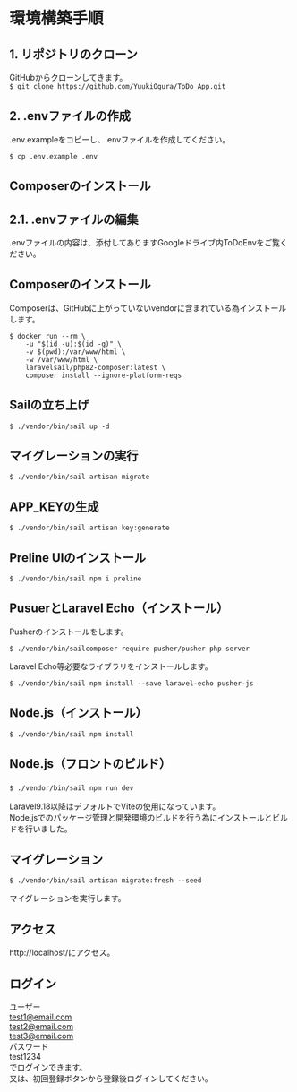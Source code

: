 # 環境構築手順

 
## 1. リポジトリのクローン
GitHubからクローンしてきます。  
```$ git clone https://github.com/YuukiOgura/ToDo_App.git ```

## 2. .envファイルの作成
.env.exampleをコピーし、.envファイルを作成してください。  

```$ cp .env.example .env```  

## Composerのインストール
## 2.1. .envファイルの編集
.envファイルの内容は、添付してありますGoogleドライブ内ToDoEnvをご覧ください。

## Composerのインストール
Composerは、GitHubに上がっていないvendorに含まれている為インストールします。  
```
$ docker run --rm \
    -u "$(id -u):$(id -g)" \
    -v $(pwd):/var/www/html \
    -w /var/www/html \
    laravelsail/php82-composer:latest \
    composer install --ignore-platform-reqs
```

## Sailの立ち上げ

```$ ./vendor/bin/sail up -d ```

## マイグレーションの実行

```$ ./vendor/bin/sail artisan migrate```

## APP_KEYの生成

```$ ./vendor/bin/sail artisan key:generate```

## Preline UIのインストール

```$ ./vendor/bin/sail npm i preline```

## PusuerとLaravel Echo（インストール）
Pusherのインストールをします。　

```$ ./vendor/bin/sailcomposer require pusher/pusher-php-server```

Laravel Echo等必要なライブラリをインストールします。　

```$ ./vendor/bin/sail npm install --save laravel-echo pusher-js```

## Node.js（インストール）

```$ ./vendor/bin/sail npm install```

## Node.js（フロントのビルド）

```$ ./vendor/bin/sail npm run dev```　

Laravel9.18以降はデフォルトでViteの使用になっています。  
Node.jsでのパッケージ管理と開発環境のビルドを行う為にインストールとビルドを行いました。

## マイグレーション

```$ ./vendor/bin/sail artisan migrate:fresh --seed```  

マイグレーションを実行します。  

## アクセス

http://localhost/にアクセス。

## ログイン

ユーザー  
test1@email.com  
test2@email.com  
test3@email.com  
パスワード  
test1234  
でログインできます。  
又は、初回登録ボタンから登録後ログインしてください。
